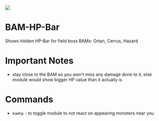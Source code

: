 <img src=http://u.cubeupload.com/Owyn/BAMHPBAR.jpg> 

# BAM-HP-Bar 

Shows hidden HP-Bar for field boss BAMs: Ortan, Cerrus, Hazard 


# Important Notes 

- stay close to the BAM so you won't miss any damage done to it, else module would show bigger HP value than it actually is 

# Commands

- `bamhp` - to toggle module to not react on appearing monsters near you